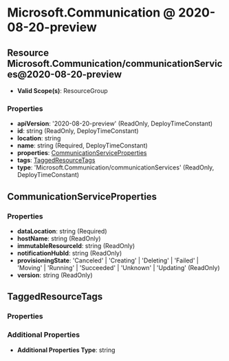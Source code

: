 # Microsoft.Communication @ 2020-08-20-preview

## Resource Microsoft.Communication/communicationServices@2020-08-20-preview
* **Valid Scope(s)**: ResourceGroup
### Properties
* **apiVersion**: '2020-08-20-preview' (ReadOnly, DeployTimeConstant)
* **id**: string (ReadOnly, DeployTimeConstant)
* **location**: string
* **name**: string (Required, DeployTimeConstant)
* **properties**: [CommunicationServiceProperties](#communicationserviceproperties)
* **tags**: [TaggedResourceTags](#taggedresourcetags)
* **type**: 'Microsoft.Communication/communicationServices' (ReadOnly, DeployTimeConstant)

## CommunicationServiceProperties
### Properties
* **dataLocation**: string (Required)
* **hostName**: string (ReadOnly)
* **immutableResourceId**: string (ReadOnly)
* **notificationHubId**: string (ReadOnly)
* **provisioningState**: 'Canceled' | 'Creating' | 'Deleting' | 'Failed' | 'Moving' | 'Running' | 'Succeeded' | 'Unknown' | 'Updating' (ReadOnly)
* **version**: string (ReadOnly)

## TaggedResourceTags
### Properties
### Additional Properties
* **Additional Properties Type**: string

